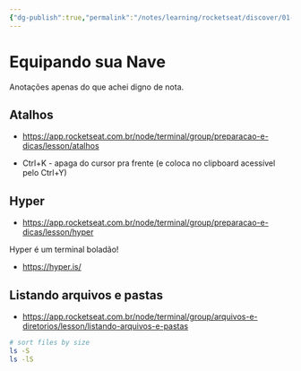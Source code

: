 ```yaml
---
{"dg-publish":true,"permalink":"/notes/learning/rocketseat/discover/01-equipando-sua-nave/","dgHomeLink":true,"dgPassFrontmatter":false,"dgShowBacklinks":true,"dgShowLocalGraph":false}
---
```


# Equipando sua Nave

Anotações apenas do que achei digno de nota.

## Atalhos

- <https://app.rocketseat.com.br/node/terminal/group/preparacao-e-dicas/lesson/atalhos>

- Ctrl+K - apaga do cursor pra frente (e coloca no clipboard acessível pelo Ctrl+Y)

## Hyper

- <https://app.rocketseat.com.br/node/terminal/group/preparacao-e-dicas/lesson/hyper>

Hyper é um terminal boladão!

- <https://hyper.is/>


## Listando arquivos e pastas

- <https://app.rocketseat.com.br/node/terminal/group/arquivos-e-diretorios/lesson/listando-arquivos-e-pastas>

```sh
# sort files by size
ls -S
ls -lS
```
